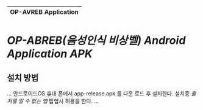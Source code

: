 | OP-AVREB Application |
| -------------------- |

# _OP-ABREB(음성인식 비상벨) Android Application APK_
## 설치 방법

...
안드로이드OS 휴대 폰에서 app-release.apk 를 다운 로드 후 설치한다.
설치중 _출처를 알 수 없는 앱_ 팝업시 허용을 한다.
...

